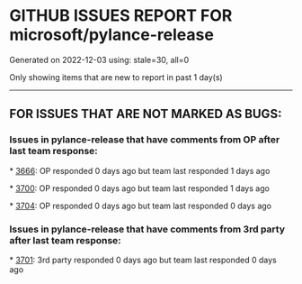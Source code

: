 
# GITHUB ISSUES REPORT FOR microsoft/pylance-release


Generated on 2022-12-03 using: stale=30, all=0


Only showing items that are new to report in past 1 day(s)


---

## FOR ISSUES THAT ARE NOT MARKED AS BUGS:


### Issues in pylance-release that have comments from OP after last team response:


\* [3666](https://github.com/microsoft/pylance-release/issues/3666 "100% CPU usage on systemd repository"): OP responded 0 days ago but team last responded 1 days ago

\* [3700](https://github.com/microsoft/pylance-release/issues/3700 "Go to definition by python module path in string"): OP responded 0 days ago but team last responded 1 days ago

\* [3704](https://github.com/microsoft/pylance-release/issues/3704 "Django. Code completion &quot;related_name&quot; class object."): OP responded 0 days ago but team last responded 0 days ago

### Issues in pylance-release that have comments from 3rd party after last team response:


\* [3701](https://github.com/microsoft/pylance-release/issues/3701 "Provide improved support for django"): 3rd party responded 0 days ago but team last responded 0 days ago
